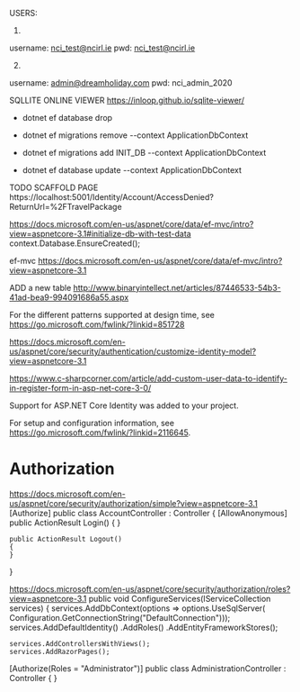 USERS:

1)
username:  nci_test@ncirl.ie
pwd:       nci_test@ncirl.ie

2)

username:  admin@dreamholiday.com
pwd:       nci_admin_2020
 



SQLLITE ONLINE VIEWER
https://inloop.github.io/sqlite-viewer/

- dotnet ef database drop


- dotnet ef migrations remove --context ApplicationDbContext
- dotnet ef migrations add INIT_DB --context ApplicationDbContext
- dotnet ef database update --context ApplicationDbContext  


TODO
SCAFFOLD PAGE
https://localhost:5001/Identity/Account/AccessDenied?ReturnUrl=%2FTravelPackage


https://docs.microsoft.com/en-us/aspnet/core/data/ef-mvc/intro?view=aspnetcore-3.1#initialize-db-with-test-data
  context.Database.EnsureCreated();


ef-mvc
https://docs.microsoft.com/en-us/aspnet/core/data/ef-mvc/intro?view=aspnetcore-3.1

ADD a new table
http://www.binaryintellect.net/articles/87446533-54b3-41ad-bea9-994091686a55.aspx


 For the different patterns supported at design time,
see https://go.microsoft.com/fwlink/?linkid=851728



https://docs.microsoft.com/en-us/aspnet/core/security/authentication/customize-identity-model?view=aspnetcore-3.1

https://www.c-sharpcorner.com/article/add-custom-user-data-to-identify-in-register-form-in-asp-net-core-3-0/

Support for ASP.NET Core Identity was added to your project.

For setup and configuration information, see https://go.microsoft.com/fwlink/?linkid=2116645.


# Authorization

https://docs.microsoft.com/en-us/aspnet/core/security/authorization/simple?view=aspnetcore-3.1
[Authorize]
public class AccountController : Controller
{
    [AllowAnonymous]
    public ActionResult Login()
    {
    }

    public ActionResult Logout()
    {
    }
}

https://docs.microsoft.com/en-us/aspnet/core/security/authorization/roles?view=aspnetcore-3.1
public void ConfigureServices(IServiceCollection services)
{
    services.AddDbContext<ApplicationDbContext>(options =>
        options.UseSqlServer(
            Configuration.GetConnectionString("DefaultConnection")));
    services.AddDefaultIdentity<IdentityUser>()
        .AddRoles<IdentityRole>()
        .AddEntityFrameworkStores<ApplicationDbContext>();

    services.AddControllersWithViews();
    services.AddRazorPages();



[Authorize(Roles = "Administrator")]
public class AdministrationController : Controller
{
}